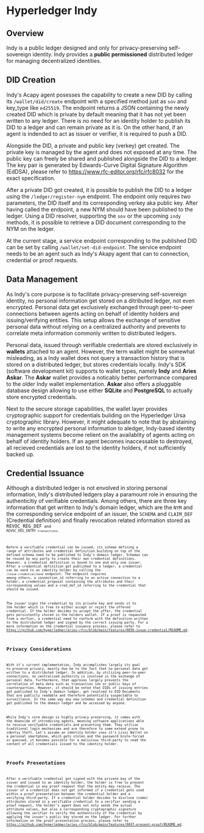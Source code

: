 # Hyperledger Indy

## Overview
Indy is a public ledger designed and only for privacy-preserving self-sovereign identity. Indy provides a **public permissioned** distributed ledger for managing decentralized identities.

## DID Creation
Indy's Acapy agent posesses the capability to create a new DID by calling its <code>/wallet/did/create</code> endpoint with a specified method just as <code>sov</code> and key_type like <code>ed25519</code>. The endpoint returns a JSON containing the newly created DID which is private by default meaning that it has not yet been written to any ledger. There is no need for an identity holder to publish its DID to a ledger and can remain private as it is. On the other hand, if an agent is indended to act as issuer or verifier, it is required to push a DID.

Alongside the DID, a private and public key (verkey) get created. The private key is managed by the agent and does not exposed at any time. The public key can freely be shared and published alongside the DID to a ledger. The key pair is generated by Edwards-Curve Digital Signature Algorithm (EdDSA), please refer to https://www.rfc-editor.org/rfc/rfc8032 for the exact specification.

After a private DID got created, it is possible to publish the DID to a ledger using the <code>/ledger/register-nym</code> endpoint. The endpoint only requires two parameters, the DID itself and its corresponding verkey aka public key. After having called the endpoint, a new NYM should have been published to the ledger. Using a DID resolver, supporting the <code>sov</code> or the upcoming <code>indy</code> methods, it is possible to retrieve a DID document corresponding to the NYM on the ledger.

At the current stage, a service endpoint corresponding to the published DID can be set by calling <code>/wallet/set-did-endpoint</code>. The service endpoint needs to be an agent such as Indy's Akapy agent that can to connection, credential or proof requests.

## Data Management
As Indy's core purpose is to facilitate privacy-preserving self-sovereign identity, no personal information get stored on a ditributed ledger, not even encrypted. Personal data get exclusively exchanged through peer-to-peer connections between agents acting on behalf of identity holders and issuing/verifying entities. This setup allows the exchange of sensitive personal data without relying on a centralized authority and prevents to correlate meta information commonly written to distributed ledgers. 

Personal data, issued through verifiable credentials are stored exclusively in **wallets** attached to an agent. However, the term wallet might be somewhat misleading, as a Indy wallet does not query a transaction history that is stored on a distributed ledger, but stores credentials locally. Indy's SDK (software development kit) supports to wallet types, namely **Indy** and **Aries Askar**. The **Askar** wallet provides a noticably better performance compared to the older Indy wallet implementation. **Askar** also offers a pluggable database design allowing to use either **SQLite** and **PostgreSQL** to actually store encrypted credentials.

Next to the secure storage capabilities, the wallet layer provides cryptographic support for credentials building on the Hyperledger Ursa cryptographic library. However, it  might adequate to note that by abstaining to write any encrypted personal information to aledger, Indy-based identity management systems become relient on the availablity of agents acting on behalf of identity holders. If an agent becomes inaccessable to destroyed, all recieved credentials are lost to the identity holders, if not sufficiently backed up.

## Credential Issuance
Although a distributed ledger is not envolved in storing personal information, Indy's distributed ledgers play a paramount role in ensuring the authenticitiy of verifiable credentials. Among others, there are three key information that get written to Indy's domain ledger, which are the <code>NYM</code> and the corresponding service endpoint of an issuer, the <code>SCHEMA</code> and <code>CLAIM_DEF</code> (Credential definition) and finally revocation related information stored as <code>REVOC_REG_DEF<code> and <code>REVOC_REG_ENTRY<code> transactions.

Before a verifiable credential can be issued, its schema defining a range of attributes and credential definition building on top of the defined schema need to be published to Indy's domain ledger. Schemas can be reused by any party to create their own credential definitions. However, a credential definition is bound to one and only one issuer. After a credential definition got published to a ledger, a credential can be send to an identity holder by calling the <code>/issue-credential/send</code> endpoint. The endpoint requires among others, a connection_id referring to an active connection to a holder, a credential_proposal containing the attributes and their corresponding values and a cred_def_id referring to the credential that should be issued.

The issuer signs the credential by its private key and sends it to the holder which is free to either accept or reject the offered credential. If the holder decides to accept the offer, the credential gets persistently stored in the holders wallet. If a proof is requested from a verfier, a credential need to conform with the definition written to the distributed ledger and signed by the correct issuing party. For a more information on the credential issuance process, please refer to https://github.com/hyperledger/aries-rfcs/blob/main/features/0036-issue-credential/README.md.

## Privacy Considerations
With it's current implementation, Indy accomplishes largely its goal to preserve privacy, mainly due be to the fact that no personal data get written to a distributed ledger. In addition, by utilizing peer-to-peer connections, no centralized authority is involved in the exchange of personal data. Furthermore, that approves largely prevents the correlation of meta data such as transaction ids or public keys of counterparties. However, it should be noted that DIDs of issuing entries get published to Indy's domain ledger, get resolved to DID Documents that are publicly readable and therefore potentially suspectable to surveillance. In the same way any new schemas and credential definition get published to the domain ledger and be accessed by anyone.

While Indy's core design is highly privacy preserving, it comes with the downside of introducing agents, meaning software applications able to receive verifyable credentials and presenting them. They utilize traditional login mechanisms and are therefore to some extend prone to identiy theft. Let's assume an identity holder uses it's Lissi Wallet on a personal smartphone, which gets stolen and the password brute-forced or guessed, it becomes possible for a malicious third-party to read the content of all credentials issued to the identity holder.

## Proofs Presentations
After a verifiable credential got signed with the private key of the issuer and issued to an identity holder, the holder is free to present the credential in any proof request that the entity may receive. The issuer of a credential does not get informed if a credential gets used within a proof presentation between the credential holder and a verifying third-party. If a credential holder decides to disclose (some) attributes stored in a verifiable credential to a verifier sending a proof request, the holder's agent does not only sends the actual attribute values, but also a corresponding cryptographic signature allowing the verifier to verify the authenticity of the credential by applying the issuer's public key stored on the ledger. For further information on the proof presentation process, please refer to https://github.com/hyperledger/aries-rfcs/blob/main/features/0037-present-proof/README.md.